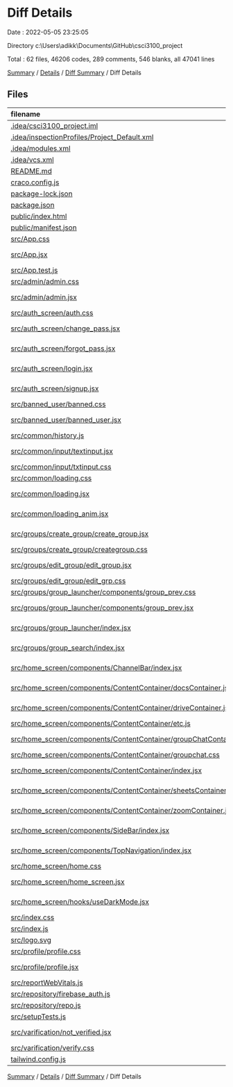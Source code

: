 # Diff Details

Date : 2022-05-05 23:25:05

Directory c:\Users\adikk\Documents\GitHub\csci3100_project

Total : 62 files,  46206 codes, 289 comments, 546 blanks, all 47041 lines

[Summary](results.md) / [Details](details.md) / [Diff Summary](diff.md) / Diff Details

## Files
| filename | language | code | comment | blank | total |
| :--- | :--- | ---: | ---: | ---: | ---: |
| [.idea/csci3100_project.iml](/.idea/csci3100_project.iml) | XML | 12 | 0 | 0 | 12 |
| [.idea/inspectionProfiles/Project_Default.xml](/.idea/inspectionProfiles/Project_Default.xml) | XML | 6 | 0 | 0 | 6 |
| [.idea/modules.xml](/.idea/modules.xml) | XML | 8 | 0 | 0 | 8 |
| [.idea/vcs.xml](/.idea/vcs.xml) | XML | 6 | 0 | 0 | 6 |
| [README.md](/README.md) | Markdown | 38 | 0 | 33 | 71 |
| [craco.config.js](/craco.config.js) | JavaScript | 10 | 0 | 0 | 10 |
| [package-lock.json](/package-lock.json) | JSON | 42,329 | 0 | 1 | 42,330 |
| [package.json](/package.json) | JSON | 53 | 0 | 1 | 54 |
| [public/index.html](/public/index.html) | HTML | 20 | 23 | 1 | 44 |
| [public/manifest.json](/public/manifest.json) | JSON | 25 | 0 | 1 | 26 |
| [src/App.css](/src/App.css) | CSS | 0 | 0 | 1 | 1 |
| [src/App.jsx](/src/App.jsx) | JavaScript React | 49 | 0 | 8 | 57 |
| [src/App.test.js](/src/App.test.js) | JavaScript | 7 | 0 | 2 | 9 |
| [src/admin/admin.css](/src/admin/admin.css) | CSS | 69 | 0 | 11 | 80 |
| [src/admin/admin.jsx](/src/admin/admin.jsx) | JavaScript React | 151 | 0 | 19 | 170 |
| [src/auth_screen/auth.css](/src/auth_screen/auth.css) | CSS | 11 | 0 | 1 | 12 |
| [src/auth_screen/change_pass.jsx](/src/auth_screen/change_pass.jsx) | JavaScript React | 93 | 0 | 8 | 101 |
| [src/auth_screen/forgot_pass.jsx](/src/auth_screen/forgot_pass.jsx) | JavaScript React | 87 | 0 | 6 | 93 |
| [src/auth_screen/login.jsx](/src/auth_screen/login.jsx) | JavaScript React | 104 | 0 | 14 | 118 |
| [src/auth_screen/signup.jsx](/src/auth_screen/signup.jsx) | JavaScript React | 78 | 0 | 11 | 89 |
| [src/banned_user/banned.css](/src/banned_user/banned.css) | CSS | 7 | 0 | 1 | 8 |
| [src/banned_user/banned_user.jsx](/src/banned_user/banned_user.jsx) | JavaScript React | 49 | 0 | 9 | 58 |
| [src/common/history.js](/src/common/history.js) | JavaScript | 2 | 0 | 1 | 3 |
| [src/common/input/textinput.jsx](/src/common/input/textinput.jsx) | JavaScript React | 11 | 0 | 1 | 12 |
| [src/common/input/txtinput.css](/src/common/input/txtinput.css) | CSS | 26 | 0 | 3 | 29 |
| [src/common/loading.css](/src/common/loading.css) | CSS | 0 | 12 | 1 | 13 |
| [src/common/loading.jsx](/src/common/loading.jsx) | JavaScript React | 16 | 0 | 1 | 17 |
| [src/common/loading_anim.jsx](/src/common/loading_anim.jsx) | JavaScript React | 4 | 0 | 1 | 5 |
| [src/groups/create_group/create_group.jsx](/src/groups/create_group/create_group.jsx) | JavaScript React | 54 | 0 | 9 | 63 |
| [src/groups/create_group/creategroup.css](/src/groups/create_group/creategroup.css) | CSS | 14 | 0 | 2 | 16 |
| [src/groups/edit_group/edit_group.jsx](/src/groups/edit_group/edit_group.jsx) | JavaScript React | 230 | 7 | 35 | 272 |
| [src/groups/edit_group/edit_grp.css](/src/groups/edit_group/edit_grp.css) | CSS | 11 | 0 | 1 | 12 |
| [src/groups/group_launcher/components/group_prev.css](/src/groups/group_launcher/components/group_prev.css) | CSS | 5 | 0 | 0 | 5 |
| [src/groups/group_launcher/components/group_prev.jsx](/src/groups/group_launcher/components/group_prev.jsx) | JavaScript React | 78 | 0 | 9 | 87 |
| [src/groups/group_launcher/index.jsx](/src/groups/group_launcher/index.jsx) | JavaScript React | 110 | 0 | 22 | 132 |
| [src/groups/group_search/index.jsx](/src/groups/group_search/index.jsx) | JavaScript React | 3 | 0 | 2 | 5 |
| [src/home_screen/components/ChannelBar/index.jsx](/src/home_screen/components/ChannelBar/index.jsx) | JavaScript React | 69 | 1 | 10 | 80 |
| [src/home_screen/components/ContentContainer/docsContainer.jsx](/src/home_screen/components/ContentContainer/docsContainer.jsx) | JavaScript React | 44 | 0 | 8 | 52 |
| [src/home_screen/components/ContentContainer/driveContainer.jsx](/src/home_screen/components/ContentContainer/presContainer.jsx) | JavaScript React | 44 | 0 | 8 | 52 |
| [src/home_screen/components/ContentContainer/etc.js](/src/home_screen/components/ContentContainer/etc.js) | JavaScript | 10 | 0 | 4 | 14 |
| [src/home_screen/components/ContentContainer/groupChatContainer.jsx](/src/home_screen/components/ContentContainer/groupChatContainer.jsx) | JavaScript React | 244 | 13 | 30 | 287 |
| [src/home_screen/components/ContentContainer/groupchat.css](/src/home_screen/components/ContentContainer/groupchat.css) | CSS | 44 | 0 | 8 | 52 |
| [src/home_screen/components/ContentContainer/index.jsx](/src/home_screen/components/ContentContainer/index.jsx) | JavaScript React | 23 | 1 | 3 | 27 |
| [src/home_screen/components/ContentContainer/sheetsContainer.jsx](/src/home_screen/components/ContentContainer/sheetsContainer.jsx) | JavaScript React | 44 | 0 | 8 | 52 |
| [src/home_screen/components/ContentContainer/zoomContainer.jsx](/src/home_screen/components/ContentContainer/zoomContainer.jsx) | JavaScript React | 124 | 3 | 13 | 140 |
| [src/home_screen/components/SideBar/index.jsx](/src/home_screen/components/SideBar/index.jsx) | JavaScript React | 39 | 1 | 12 | 52 |
| [src/home_screen/components/TopNavigation/index.jsx](/src/home_screen/components/TopNavigation/index.jsx) | JavaScript React | 112 | 0 | 14 | 126 |
| [src/home_screen/home.css](/src/home_screen/home.css) | CSS | 33 | 0 | 6 | 39 |
| [src/home_screen/home_screen.jsx](/src/home_screen/home_screen.jsx) | JavaScript React | 84 | 1 | 32 | 117 |
| [src/home_screen/hooks/useDarkMode.jsx](/src/home_screen/hooks/useDarkMode.jsx) | JavaScript React | 33 | 0 | 10 | 43 |
| [src/index.css](/src/index.css) | CSS | 262 | 0 | 50 | 312 |
| [src/index.js](/src/index.js) | JavaScript | 11 | 0 | 3 | 14 |
| [src/logo.svg](/src/logo.svg) | XML | 1 | 0 | 0 | 1 |
| [src/profile/profile.css](/src/profile/profile.css) | CSS | 87 | 1 | 15 | 103 |
| [src/profile/profile.jsx](/src/profile/profile.jsx) | JavaScript React | 129 | 4 | 17 | 150 |
| [src/reportWebVitals.js](/src/reportWebVitals.js) | JavaScript | 12 | 0 | 2 | 14 |
| [src/repository/firebase_auth.js](/src/repository/firebase_auth.js) | JavaScript | 31 | 4 | 10 | 45 |
| [src/repository/repo.js](/src/repository/repo.js) | JavaScript | 836 | 214 | 52 | 1,102 |
| [src/setupTests.js](/src/setupTests.js) | JavaScript | 1 | 4 | 1 | 6 |
| [src/varification/not_verified.jsx](/src/varification/not_verified.jsx) | JavaScript React | 79 | 0 | 12 | 91 |
| [src/varification/verify.css](/src/varification/verify.css) | CSS | 6 | 0 | 0 | 6 |
| [tailwind.config.js](/tailwind.config.js) | JavaScript | 28 | 0 | 2 | 30 |

[Summary](results.md) / [Details](details.md) / [Diff Summary](diff.md) / Diff Details